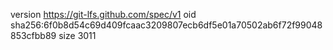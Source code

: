 version https://git-lfs.github.com/spec/v1
oid sha256:6f0b8d54c69d409fcaac3209807ecb6df5e01a70502ab6f72f99048853cfbb89
size 3011
